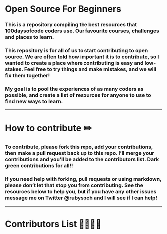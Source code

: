 # Open Source For Beginners

### This is a repository compiling the best resources that 100daysofcode coders use. Our favourite courses, challenges and places to learn. 

### This repository is for all of us to start contributing to open source. We are often told how important it is to contribute, so I wanted to create a place where contributing is easy and low-stakes. Feel free to try things and make mistakes, and we will fix them together! 

### My goal is to pool the experiences of as many coders as possible, and create a list of resources for anyone to use to find new ways to learn. 

--- 

# How to contribute :pencil2:

### To contribute, please fork this repo, add your contributions, then make a pull request back up to this repo. I’ll merge your contributions and you’ll be added to the contributors list. Dark green contributions for all!! 

### If you need help with forking, pull requests or using markdown, please don’t let that stop you from contributing. See the resources below to help you, but if you have any other issues message me on Twitter @rubyspch and I will see if I can help! 

--- 

# Contributors List 👨‍👩‍👦‍👦

